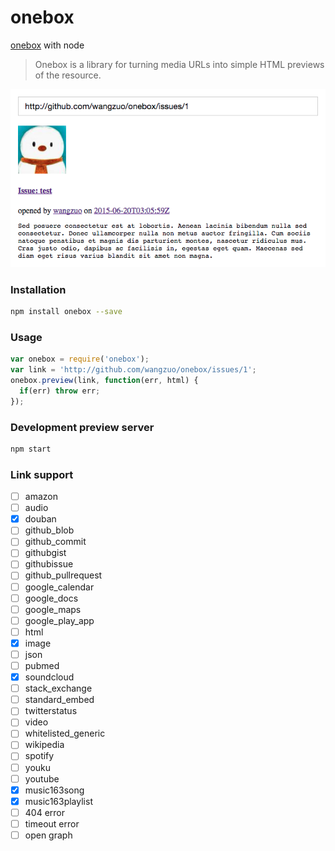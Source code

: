 # onebox
[onebox](https://github.com/discourse/onebox) with node

> Onebox is a library for turning media URLs into simple HTML previews of the resource.

![preview](preview.png)

### Installation
``` sh
npm install onebox --save
```
### Usage
``` javascript
var onebox = require('onebox');
var link = 'http://github.com/wangzuo/onebox/issues/1';
onebox.preview(link, function(err, html) {
  if(err) throw err;
});
```
### Development preview server
``` sh
npm start
```

### Link support
- [ ] amazon
- [ ] audio
- [x] douban
- [ ] github_blob
- [ ] github_commit
- [ ] githubgist
- [ ] githubissue
- [ ] github_pullrequest
- [ ] google_calendar
- [ ] google_docs
- [ ] google_maps
- [ ] google_play_app
- [ ] html
- [x] image
- [ ] json
- [ ] pubmed
- [x] soundcloud
- [ ] stack_exchange
- [ ] standard_embed
- [ ] twitterstatus
- [ ] video
- [ ] whitelisted_generic
- [ ] wikipedia
- [ ] spotify
- [ ] youku
- [ ] youtube
- [x] music163song
- [x] music163playlist
- [ ] 404 error
- [ ] timeout error
- [ ] open graph
